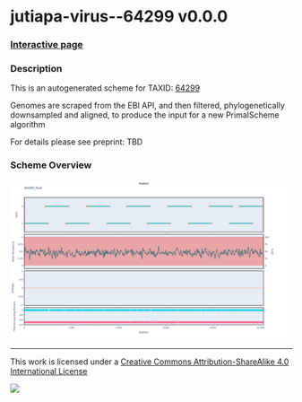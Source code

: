 # jutiapa-virus--64299 v0.0.0

### [Interactive page](https://chrisgkent.github.io/schemes/jutiapa-virus--64299-1000-v0.0.0)

### Description

This is an autogenerated scheme for TAXID: [64299](https://www.ncbi.nlm.nih.gov/Taxonomy/Browser/wwwtax.cgi?mode=Info&id=64299&lvl=3&lin=f&keep=1&srchmode=1&unlock)

Genomes are scraped from the EBI API, and then filtered, phylogenetically downsampled and aligned, to produce the input for a new PrimalScheme algorithm

For details please see preprint: TBD

### Scheme Overview

![Alt text](work/64299_final.png '64299_final.png')

------------------------------------------------------------------------

This work is licensed under a [Creative Commons Attribution-ShareAlike 4.0 International License](http://creativecommons.org/licenses/by-sa/4.0/) 

![](https://i.creativecommons.org/l/by-sa/4.0/88x31.png)